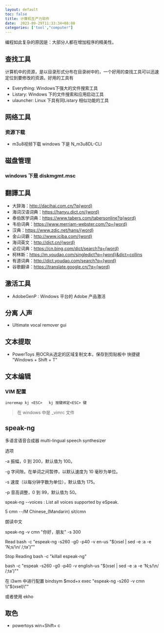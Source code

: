 ```yaml
---
layout: default
toc: false
title: 计算机生产力软件
date:  2023-09-29T11:33:34+08:00
categories: ['tool',"computer"]
---
```


编程如此复杂的原因是：大部分人都在增加程序的精美性。

<!--more-->

##  查找工具

计算机中的资源，是以目录形式分布在目录树中的，一个好用的查找工具可以迅速定位到要修改的资源。好用的工具有

- Everything: Windows下强大的文件搜索工具
- Listary:  Windows 下的文件搜索和应用启动工具
- ulauncher: Linux 下具有同Listary 相似功能的工具

## 网络工具

### 资源下载

- m3u8视频下载  windows 下是 N_m3u8DL-CLI

## 磁盘管理

### windows 下是 diskmgmt.msc

## 翻譯工具

- 大辞海：http://dacihai.com.cn/?q{word}
- 海词汉语词典：https://hanyu.dict.cn/{word}
- 泰伯医学词典：https://www.tabers.com/tabersonline?q{word}
- 韦伯词典：https://www.merriam-webster.com/?q={word}
- 汉典：https://www.zdic.net/hans/{word}
- 金山词霸：http://www.iciba.com/{word}
- 海词英文：http://dict.cn/{word}
- 必应词典：https://cn.bing.com/dict/search?q={word}
- 柯林斯：https://m.youdao.com/singledict?q={word}&dict=collins
- 有道词典：http://dict.youdao.com/search?q={word}
- 谷歌翻译：https://translate.google.cn/?q={word}


## 激活工具

- AdobeGenP : Windows 平台的 Adobe 产品激活

## 分离 人声
- Ultimate vocal remover gui

## 文本提取 
- PowerToys 用OCR从选定的区域复制文本，保存到剪贴板中 快捷键 "Windows + Shift + T"

## 文本编辑

### VIM 配置

```.vimrc 
inoremap kj <ESC>   kj 按键绑定<ESC> 键
```

> 在 windows 中是 _vimrc 文件

## speak-ng

多语言语音合成器 multi-lingual speech synthesizer

选项

 -a  振幅，0 到 200，默认值为 100。

-g  字间隙。在单词之间暂停，以默认速度为 10 毫秒为单位。

-s  速度（以每分钟字数为单位），默认值为 175。

-p  音高调整，0 到 99，默认值为 50。

speak-ng --voices : List all voices supported by eSpeak.

5  cmn             --/M      Chinese_(Mandarin) sit/cmn

朗读中文

speak-ng -v cmn "你好，朋友" -s 300


Read bash -c "espeak-ng -s260 -g0 -p40 -v en-us \"$(xsel | sed -e :a -e 'N;s/\n/ /;ta')\""

Stop Reading bash -c "killall espeak-ng"

bash -c "espeak -s260 -g0 -p40 -v english-us \"$(xsel | sed -e :a -e 'N;s/\n/ /;ta')\""

在 i3wm 中进行配置 
bindsym $mod+x exec "espeak-ng -s260  -v cmn \\"$(xsel)\\""

或者使用
ekho 

## 取色

- powertoys  win+Shift+ c
